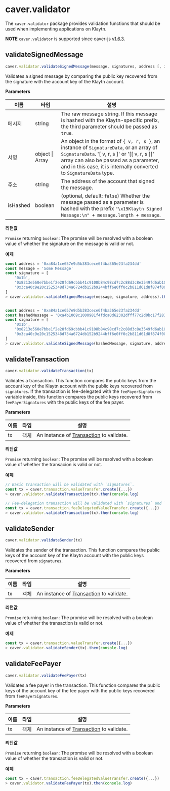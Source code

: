 # caver.validator <a id="caver-validator"></a>

The `caver.validator` package provides validation functions that should be used when implementing applications on Klaytn.

**NOTE** `caver.validator` is supported since caver-js [v1.6.3](https://www.npmjs.com/package/caver-js/v/1.6.3).

## validateSignedMessage <a id="validatesignedmessage"></a>

```javascript
caver.validator.validateSignedMessage(message, signatures, address [, isHashed])
```

Validates a signed message by comparing the public key recovered from the signature with the account key of the Klaytn account.

**Parameters**

| 이름       | 타입                  | 설명                                                                                                                                                                                                                                                        |
| -------- | ------------------- | --------------------------------------------------------------------------------------------------------------------------------------------------------------------------------------------------------------------------------------------------------- |
| 메시지      | string              | The raw message string. If this message is hashed with the Klaytn-specific prefix, the third parameter should be passed as `true`.                                                                                                                        |
| 서명       | object &#124; Array | An object in the format of `{ v, r, s }`, an instance of `SignatureData`, or an array of `SignatureData`. '[ v, r, s ]' or '[[ v, r, s ]]' array can also be passed as a parameter, and in this case, it is internally converted to `SignatureData` type. |
| 주소       | string              | The address of the account that signed the message.                                                                                                                                                                                                       |
| isHashed | boolean             | (optional, default: `false`) Whether the message passed as a parameter is hashed with the prefix `"\x19Klaytn Signed Message:\n" + message.length + message`.                                                                                           |

**리턴값**

`Promise` returning `boolean`: The promise will be resolved with a boolean value of whether the signature on the message is valid or not.


**예제**

```javascript
const address = '0xa84a1ce657e9d5b383cece6f4ba365e23fa234dd'
const message = 'Some Message'
const signature = [
    '0x1b',
    '0x8213e560e7bbe1f2e28fd69cbbb41c9108b84c98cd7c2c88d3c8e3549fd6ab10',
    '0x3ca40c9e20c1525348d734a6724db152b9244bff6e0ff0c2b811d61d8f874f00',
]
> caver.validator.validateSignedMessage(message, signature, address).then(console.log)


const address = '0xa84a1ce657e9d5b383cece6f4ba365e23fa234dd'
const hashedMessage = '0xa4b1069c1000981f4fdca0d62302dfff77c2d0bc17f283d961e2dc5961105b18'
const signature = [
    '0x1b',
    '0x8213e560e7bbe1f2e28fd69cbbb41c9108b84c98cd7c2c88d3c8e3549fd6ab10',
    '0x3ca40c9e20c1525348d734a6724db152b9244bff6e0ff0c2b811d61d8f874f00',
]
> caver.validator.validateSignedMessage(hashedMessage, signature, address, true).then(console.log)
```

## validateTransaction <a id="validatetransaction"></a>

```javascript
caver.validator.validateTransaction(tx)
```

Validates a transaction. This function compares the public keys from the account key of the Klaytn account with the public keys recovered from `signatures`. If the transaction is fee-delegated with the `feePayerSignatures` variable inside, this function compares the public keys recovered from `feePayerSignatures` with the public keys of the fee payer.

**Parameters**

| 이름 | 타입 | 설명                                          |
| -- | -- | ------------------------------------------- |
| tx | 객체 | An instance of [Transaction][] to validate. |

**리턴값**

`Promise` returning `boolean`: The promise will be resolved with a boolean value of whether the transacion is valid or not.


**예제**

```javascript
// Basic transaction will be validated with `signatures`.
const tx = caver.transaction.valueTransfer.create({...})
> caver.validator.validateTransaction(tx).then(console.log)

// Fee-delegation transaction will be validated with `signatures` and `feePayerSignatures`.
const tx = caver.transaction.feeDelegatedValueTransfer.create({...})
> caver.validator.validateTransaction(tx).then(console.log)
```

## validateSender <a id="validatesender"></a>

```javascript
caver.validator.validateSender(tx)
```

Validates the sender of the transaction. This function compares the public keys of the account key of the Klaytn account with the public keys recovered from `signatures`.

**Parameters**

| 이름 | 타입 | 설명                                          |
| -- | -- | ------------------------------------------- |
| tx | 객체 | An instance of [Transaction][] to validate. |

**리턴값**

`Promise` returning `boolean`: The promise will be resolved with a boolean value of whether the transaction is valid or not.


**예제**

```javascript
const tx = caver.transaction.valueTransfer.create({...})
> caver.validator.validateSender(tx).then(console.log)
```

## validateFeePayer <a id="validatefeepayer"></a>

```javascript
caver.validator.validateFeePayer(tx)
```

Validates a fee payer in the transaction. This function compares the public keys of the account key of the fee payer with the public keys recovered from `feePayerSignatures`.

**Parameters**

| 이름 | 타입 | 설명                                          |
| -- | -- | ------------------------------------------- |
| tx | 객체 | An instance of [Transaction][] to validate. |

**리턴값**

`Promise` returning `boolean`: The promise will be resolved with a boolean value of whether the transaction is valid or not.


**예제**

```javascript
const tx = caver.transaction.feeDelegatedValueTransfer.create({...})
> caver.validator.validateFeePayer(tx).then(console.log)
```

[Transaction]: ./caver.transaction/README.md#class
